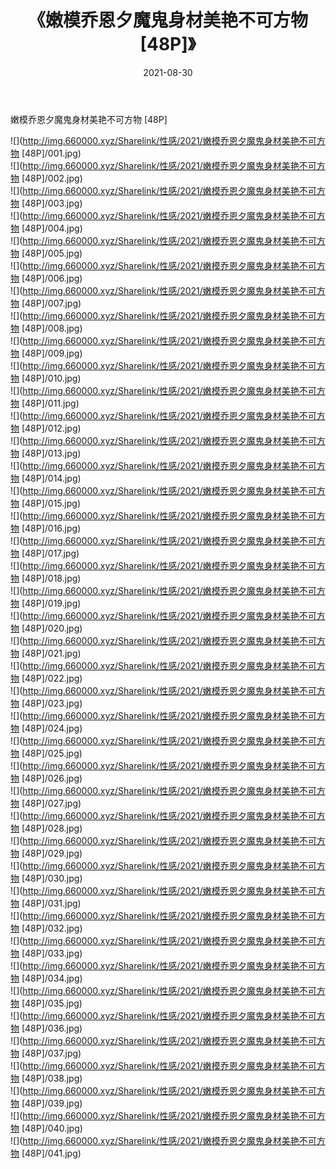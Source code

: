 ﻿---
layout: post
title:  《嫩模乔恩夕魔鬼身材美艳不可方物 [48P]》
date:   2021-08-30
img: http://img.660000.xyz/Sharelink/性感/2021/嫩模乔恩夕魔鬼身材美艳不可方物 [48P]/000.jpg
categories: [美女, 清纯, 唯美]
---

嫩模乔恩夕魔鬼身材美艳不可方物 [48P]

  ![](http://img.660000.xyz/Sharelink/性感/2021/嫩模乔恩夕魔鬼身材美艳不可方物 [48P]/001.jpg) <br> ![](http://img.660000.xyz/Sharelink/性感/2021/嫩模乔恩夕魔鬼身材美艳不可方物 [48P]/002.jpg) <br> ![](http://img.660000.xyz/Sharelink/性感/2021/嫩模乔恩夕魔鬼身材美艳不可方物 [48P]/003.jpg) <br> ![](http://img.660000.xyz/Sharelink/性感/2021/嫩模乔恩夕魔鬼身材美艳不可方物 [48P]/004.jpg) <br> ![](http://img.660000.xyz/Sharelink/性感/2021/嫩模乔恩夕魔鬼身材美艳不可方物 [48P]/005.jpg) <br> ![](http://img.660000.xyz/Sharelink/性感/2021/嫩模乔恩夕魔鬼身材美艳不可方物 [48P]/006.jpg) <br> ![](http://img.660000.xyz/Sharelink/性感/2021/嫩模乔恩夕魔鬼身材美艳不可方物 [48P]/007.jpg) <br> ![](http://img.660000.xyz/Sharelink/性感/2021/嫩模乔恩夕魔鬼身材美艳不可方物 [48P]/008.jpg) <br> ![](http://img.660000.xyz/Sharelink/性感/2021/嫩模乔恩夕魔鬼身材美艳不可方物 [48P]/009.jpg) <br> ![](http://img.660000.xyz/Sharelink/性感/2021/嫩模乔恩夕魔鬼身材美艳不可方物 [48P]/010.jpg) <br> ![](http://img.660000.xyz/Sharelink/性感/2021/嫩模乔恩夕魔鬼身材美艳不可方物 [48P]/011.jpg) <br> ![](http://img.660000.xyz/Sharelink/性感/2021/嫩模乔恩夕魔鬼身材美艳不可方物 [48P]/012.jpg) <br> ![](http://img.660000.xyz/Sharelink/性感/2021/嫩模乔恩夕魔鬼身材美艳不可方物 [48P]/013.jpg) <br> ![](http://img.660000.xyz/Sharelink/性感/2021/嫩模乔恩夕魔鬼身材美艳不可方物 [48P]/014.jpg) <br> ![](http://img.660000.xyz/Sharelink/性感/2021/嫩模乔恩夕魔鬼身材美艳不可方物 [48P]/015.jpg) <br> ![](http://img.660000.xyz/Sharelink/性感/2021/嫩模乔恩夕魔鬼身材美艳不可方物 [48P]/016.jpg) <br> ![](http://img.660000.xyz/Sharelink/性感/2021/嫩模乔恩夕魔鬼身材美艳不可方物 [48P]/017.jpg) <br> ![](http://img.660000.xyz/Sharelink/性感/2021/嫩模乔恩夕魔鬼身材美艳不可方物 [48P]/018.jpg) <br> ![](http://img.660000.xyz/Sharelink/性感/2021/嫩模乔恩夕魔鬼身材美艳不可方物 [48P]/019.jpg) <br> ![](http://img.660000.xyz/Sharelink/性感/2021/嫩模乔恩夕魔鬼身材美艳不可方物 [48P]/020.jpg) <br> ![](http://img.660000.xyz/Sharelink/性感/2021/嫩模乔恩夕魔鬼身材美艳不可方物 [48P]/021.jpg) <br> ![](http://img.660000.xyz/Sharelink/性感/2021/嫩模乔恩夕魔鬼身材美艳不可方物 [48P]/022.jpg) <br> ![](http://img.660000.xyz/Sharelink/性感/2021/嫩模乔恩夕魔鬼身材美艳不可方物 [48P]/023.jpg) <br> ![](http://img.660000.xyz/Sharelink/性感/2021/嫩模乔恩夕魔鬼身材美艳不可方物 [48P]/024.jpg) <br> ![](http://img.660000.xyz/Sharelink/性感/2021/嫩模乔恩夕魔鬼身材美艳不可方物 [48P]/025.jpg) <br> ![](http://img.660000.xyz/Sharelink/性感/2021/嫩模乔恩夕魔鬼身材美艳不可方物 [48P]/026.jpg) <br> ![](http://img.660000.xyz/Sharelink/性感/2021/嫩模乔恩夕魔鬼身材美艳不可方物 [48P]/027.jpg) <br> ![](http://img.660000.xyz/Sharelink/性感/2021/嫩模乔恩夕魔鬼身材美艳不可方物 [48P]/028.jpg) <br> ![](http://img.660000.xyz/Sharelink/性感/2021/嫩模乔恩夕魔鬼身材美艳不可方物 [48P]/029.jpg) <br> ![](http://img.660000.xyz/Sharelink/性感/2021/嫩模乔恩夕魔鬼身材美艳不可方物 [48P]/030.jpg) <br> ![](http://img.660000.xyz/Sharelink/性感/2021/嫩模乔恩夕魔鬼身材美艳不可方物 [48P]/031.jpg) <br> ![](http://img.660000.xyz/Sharelink/性感/2021/嫩模乔恩夕魔鬼身材美艳不可方物 [48P]/032.jpg) <br> ![](http://img.660000.xyz/Sharelink/性感/2021/嫩模乔恩夕魔鬼身材美艳不可方物 [48P]/033.jpg) <br> ![](http://img.660000.xyz/Sharelink/性感/2021/嫩模乔恩夕魔鬼身材美艳不可方物 [48P]/034.jpg) <br> ![](http://img.660000.xyz/Sharelink/性感/2021/嫩模乔恩夕魔鬼身材美艳不可方物 [48P]/035.jpg) <br> ![](http://img.660000.xyz/Sharelink/性感/2021/嫩模乔恩夕魔鬼身材美艳不可方物 [48P]/036.jpg) <br> ![](http://img.660000.xyz/Sharelink/性感/2021/嫩模乔恩夕魔鬼身材美艳不可方物 [48P]/037.jpg) <br> ![](http://img.660000.xyz/Sharelink/性感/2021/嫩模乔恩夕魔鬼身材美艳不可方物 [48P]/038.jpg) <br> ![](http://img.660000.xyz/Sharelink/性感/2021/嫩模乔恩夕魔鬼身材美艳不可方物 [48P]/039.jpg) <br> ![](http://img.660000.xyz/Sharelink/性感/2021/嫩模乔恩夕魔鬼身材美艳不可方物 [48P]/040.jpg) <br> ![](http://img.660000.xyz/Sharelink/性感/2021/嫩模乔恩夕魔鬼身材美艳不可方物 [48P]/041.jpg) <br>